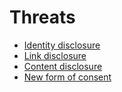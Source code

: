 # Threats

- [Identity disclosure](da/threats/Identity-disclosure.md)
- [Link disclosure](da/threats/Link-disclosure.md)
- [Content disclosure](da/threats/Content-disclosure.md)
- [New form of consent](da/threats/New-form-of-consent.md)
